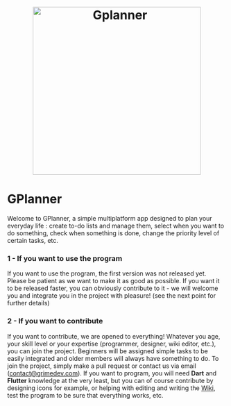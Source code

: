 <h1 align="center"> <br><img src="Extras/horizontal.png?raw=true" alt="Gplanner" width="387"> <br>

# GPlanner
Welcome to GPlanner, a simple multiplatform app designed to plan your everyday life : create to-do lists and manage them, select when you want to do something, check when something is done, change the priority level of certain tasks, etc.

###  1 - If you want to use the program 

If you want to use the program, the first version was not released yet. Please be patient as we want to make it as good as possible. If you want it to be released faster, you can obviously contribute to it - we will welcome you and integrate you in the project with pleasure! (see the next point for further details)

###  2 - If you want to contribute 

If you want to contribute, we are opened to everything! Whatever you age, your skill level or your expertise (programmer, designer, wiki editor, etc.), you can join the project. Beginners will be assigned simple tasks to be easily integrated and older members will always have something to do. To join the project, simply make a pull request or contact us via email (contact@grimedev.com). If you want to program, you will need **Dart** and **Flutter** knowledge at the very least, but you can of course contribute by designing icons for example, or helping with editing and writing the [Wiki](https://github.com/martin-danhier/GPlanner/wiki), test the program to be sure that everything works, etc.
